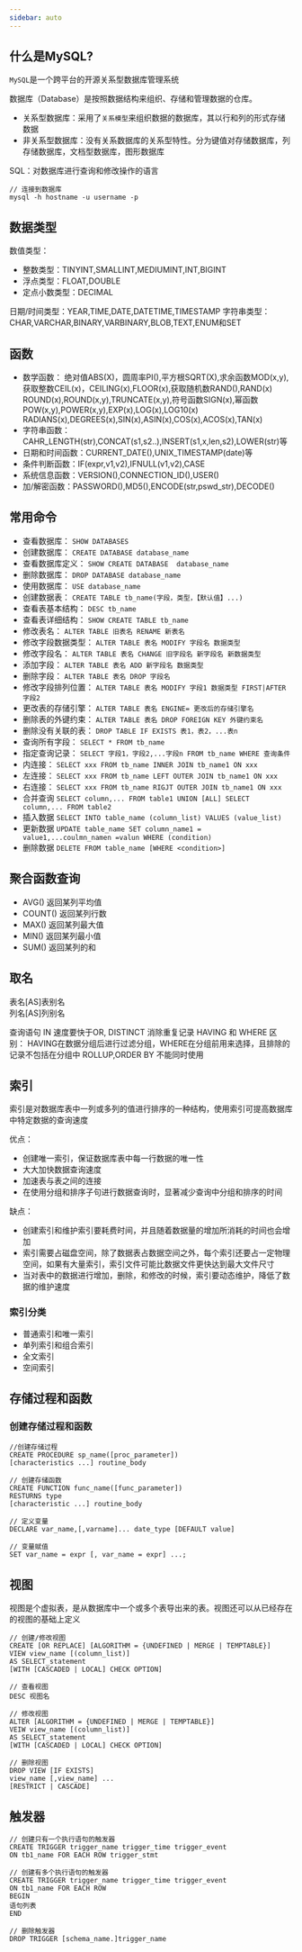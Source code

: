 ```yaml
---
sidebar: auto
---
```


## 什么是MySQL?
`MySQL`是一个跨平台的开源关系型数据库管理系统

数据库（Database）是按照数据结构来组织、存储和管理数据的仓库。

- 关系型数据库：采用了`关系模型`来组织数据的数据库，其以行和列的形式存储数据
- 非关系型数据库：没有关系数据库的关系型特性。分为键值对存储数据库，列存储数据库，文档型数据库，图形数据库

SQL：对数据库进行查询和修改操作的语言

```
// 连接到数据库
mysql -h hostname -u username -p
```

## 数据类型
数值类型：
- 整数类型：TINYINT,SMALLINT,MEDIUMINT,INT,BIGINT  
- 浮点类型：FLOAT,DOUBLE  
- 定点小数类型：DECIMAL

日期/时间类型：YEAR,TIME,DATE,DATETIME,TIMESTAMP
字符串类型：CHAR,VARCHAR,BINARY,VARBINARY,BLOB,TEXT,ENUM和SET

## 函数
- 数学函数：
绝对值ABS(X)，圆周率PI(),平方根SQRT(X),求余函数MOD(x,y),获取整数CEIL(x)，CEILING(x),FLOOR(x),获取随机数RAND(),RAND(x)
ROUND(x),ROUND(x,y),TRUNCATE(x,y),符号函数SIGN(x),幂函数POW(x,y),POWER(x,y),EXP(x),LOG(x),LOG10(x)
RADIANS(x),DEGREES(x),SIN(x),ASIN(x),COS(x),ACOS(x),TAN(x)
- 字符串函数：CAHR_LENGTH(str),CONCAT(s1,s2..),INSERT(s1,x,len,s2),LOWER(str)等
- 日期和时间函数：CURRENT_DATE(),UNIX_TIMESTAMP(date)等
- 条件判断函数：IF(expr,v1,v2),IFNULL(v1,v2),CASE
- 系统信息函数：VERSION(),CONNECTION_ID(),USER()
- 加/解密函数：PASSWORD(),MD5(),ENCODE(str,pswd_str),DECODE()



## 常用命令

- 查看数据库： `SHOW DATABASES`
- 创建数据库： `CREATE DATABASE database_name`
- 查看数据库定义： `SHOW CREATE DATABASE  database_name`
- 删除数据库： `DROP DATABASE database_name`
- 使用数据库： `USE database_name`
- 创建数据表： `CREATE TABLE tb_name(字段，类型，【默认值】...)`
- 查看表基本结构： `DESC tb_name`
- 查看表详细结构： `SHOW CREATE TABLE tb_name`
- 修改表名： `ALTER TABLE 旧表名 RENAME 新表名`
- 修改字段数据类型： `ALTER TABLE 表名 MODIFY 字段名 数据类型`
- 修改字段名： `ALTER TABLE 表名 CHANGE 旧字段名 新字段名 新数据类型`
- 添加字段： `ALTER TABLE 表名 ADD 新字段名 数据类型`
- 删除字段： `ALTER TABLE 表名 DROP 字段名`
- 修改字段排列位置： `ALTER TABLE 表名 MODIFY 字段1 数据类型 FIRST|AFTER 字段2`
- 更改表的存储引擎： `ALTER TABLE 表名 ENGINE= 更改后的存储引擎名`
- 删除表的外键约束： `ALTER TABLE 表名 DROP FOREIGN KEY 外键约束名`
- 删除没有关联的表： `DROP TABLE IF EXISTS 表1，表2，...表n`
- 查询所有字段： `SELECT * FROM tb_name`
- 指定查询记录： `SELECT 字段1，字段2,...字段n FROM tb_name WHERE 查询条件`
- 内连接： `SELECT xxx FROM tb_name INNER JOIN tb_name1 ON xxx`
- 左连接： `SELECT xxx FROM tb_name LEFT OUTER JOIN tb_name1 ON xxx`
- 右连接： `SELECT xxx FROM tb_name RIGJT OUTER JOIN tb_name1 ON xxx`
- 合并查询 `SELECT column,... FROM table1 UNION [ALL] SELECT column,... FROM table2`
- 插入数据 `SELECT INTO table_name (column_list) VALUES (value_list)`
- 更新数据 `UPDATE table_name SET column_name1 = value1,...coulmn_namen =valun WHERE (condition)`
- 删除数据 `DELETE FROM table_name [WHERE <condition>]`

## 聚合函数查询
- AVG() 返回某列平均值
- COUNT() 返回某列行数
- MAX() 返回某列最大值
- MIN() 返回某列最小值
- SUM() 返回某列的和

## 取名
表名[AS]表别名  
列名[AS]列别名


查询语句 IN 速度要快于OR, DISTINCT 消除重复记录
HAVING 和 WHERE 区别：
HAVING在数据分组后进行过滤分组，WHERE在分组前用来选择，且排除的记录不包括在分组中
ROLLUP,ORDER BY 不能同时使用

## 索引
索引是对数据库表中一列或多列的值进行排序的一种结构，使用索引可提高数据库中特定数据的查询速度

优点：
- 创建唯一索引，保证数据库表中每一行数据的唯一性
- 大大加快数据查询速度
- 加速表与表之间的连接
- 在使用分组和排序子句进行数据查询时，显著减少查询中分组和排序的时间

缺点：
- 创建索引和维护索引要耗费时间，并且随着数据量的增加所消耗的时间也会增加
- 索引需要占磁盘空间，除了数据表占数据空间之外，每个索引还要占一定物理空间，如果有大量索引，索引文件可能比数据文件更快达到最大文件尺寸
- 当对表中的数据进行增加，删除，和修改的时候，索引要动态维护，降低了数据的维护速度

### 索引分类
- 普通索引和唯一索引
- 单列索引和组合索引
- 全文索引
- 空间索引

## 存储过程和函数

### 创建存储过程和函数
```
//创建存储过程
CREATE PROCEDURE sp_name([proc_parameter])
[characteristics ...] routine_body

// 创建存储函数
CREATE FUNCTION func_name([func_parameter])
RESTURNS type
[characteristic ...] routine_body

// 定义变量
DECLARE var_name,[,varname]... date_type [DEFAULT value]

// 变量赋值
SET var_name = expr [, var_name = expr] ...;
```

## 视图
视图是个虚拟表，是从数据库中一个或多个表导出来的表。视图还可以从已经存在的视图的基础上定义

```
// 创建/修改视图
CREATE [OR REPLACE] [ALGORITHM = {UNDEFINED | MERGE | TEMPTABLE}]
VIEW view_name [(column_list)]
AS SELECT_statement
[WITH [CASCADED | LOCAL] CHECK OPTION]

// 查看视图
DESC 视图名

// 修改视图
ALTER [ALGORITHM = {UNDEFINED | MERGE | TEMPTABLE}]
VEIW view_name [(column_list)]
AS SELECT_statement
[WITH [CASCADED | LOCAL] CHECK OPTION]

// 删除视图
DROP VIEW [IF EXISTS]
view_name [,view_name] ...
[RESTRICT | CASCADE]
```
## 触发器
```
// 创建只有一个执行语句的触发器
CREATE TRIGGER trigger_name trigger_time trigger_event
ON tb1_name FOR EACH ROW trigger_stmt

// 创建有多个执行语句的触发器
CREATE TRIGGER trigger_name trigger_time trigger_event
ON tb1_name FOR EACH ROW 
BEGIN
语句列表
END

// 删除触发器
DROP TRIGGER [schema_name.]trigger_name
```
